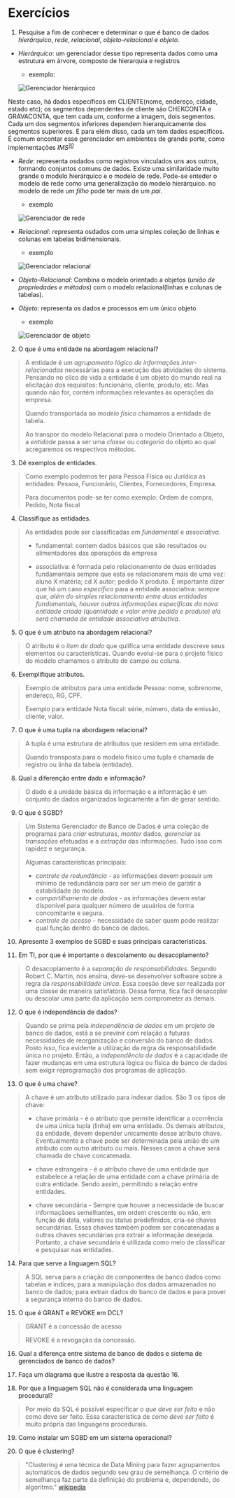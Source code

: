 # Exercícios

1. Pesquise a fim de conhecer e determinar o que é banco de dados *hierárquico*, *rede*, *relacional*, *objeto-relacional* e *objeto*.

- *Hierárquico*: um gerenciador desse tipo representa dados como uma estrutura em árvore, composto de hierarquia e registros
    - exemplo:
    
   ![Gerenciador hierárquico](img/gerenciadorHierarquico.png "Gerenciador hierárquico")

Neste caso, há dados específicos em CLIENTE(nome, endereço, cidade, estado etc); os segmentos dependentes de cliente são CHEKCONTA e GRAVACONTA, que tem cada um, conforme a imagem, dois segmentos. Cada um dos segmentos inferiores dependem hierarquicamente dos segmentos superiores. E para elém disso, cada um tem dados específicos. É comum encontar esse gerenciador em ambientes de grande porte, como implementações *IMS<sup>[10](#myfootnote10)</sup>*

- *Rede*: representa osdados como registros vinculados uns aos outros, formando conjuntos comuns de dados. Existe uma similaridade muito grande o modelo hierárquico e o modelo de rede. Pode-se enteder o modelo de rede como uma generalização do modelo hierárquico. no modelo de rede um *filho* pode ter mais de um *pai*.
    - exemplo

   ![Gerenciador de rede](img/gerenciadorRede.png "Gerenciador de rede")

- *Relacional*: representa osdados com uma simples coleção de linhas e colunas em tabelas bidimensionais.
    - exemplo

    ![Gerenciador relacional](img/gerenciadorRelacional.png "Gerenciador relacional")

- *Objeto-Relacional*: Combina o modelo orientado a objetos (*união de propriedades e métodos*) com o modelo relacional(linhas e colunas de tabelas).

- *Objeto*: representa os dados e processos em um único objeto
    - exemplo

    ![Gerenciador de objeto](img/gerenciadorObjeto.png "Gerenciador de objeto")

2. O que é uma entidade na abordagem relacional?

> A entidade é um *agrupamento lógico de informações inter-relacionadas* necessárias para a execução das atividades do sistema. Pensando no cilco de vida a entidade é um objeto do mundo real na elicitação dos requisitos: funcionário, cliente, produto, etc. Mas quando não for, contém informações relevantes às operações da empresa.
>
> Quando transportada ao *modelo físico* chamamos a entidade de tabela.
>
> Ao transpor do modelo Relacional para o modelo Orientado a Objeto, a *entidade* passa a ser uma *classe* ou *categoria* do objeto ao qual acregaremos os respectivos métodos.

3. Dê exemplos de entidades.

> Como exemplo podemos ter para Pessoa Física ou Jurídica as entidades: Pessoa, Funcionário, Clientes, Fornecedores, Empresa.
>
>Para documentos pode-se ter como exemplo: Ordem de compra, Pedido, Nota fiscal  

4. Classifique as entidades.

> As entidades pode ser classificadas em *fundamental* e *associativa*.
>
> - fundamental:  contem dados básicos que são resultados ou alimentadores das operações da empresa
>
> - associativa: é formada pelo relacionamento de duas entidades fundamentais sempre que esta se relacionarem mais de uma vez: aluno X matéria; cd X autor; pedido X produto. É importante dizer que há um caso *específico* para a entidade associativa: *sempre que, além do simples relacionamento entre duas entidades fundamentais, houver outras informações específicas da nova entidade criada (quantidade e valor entre pedido e produto) ela será chamada de entidade associativa atributiva*.

5. O que é um atributo na abordagem relacional?

> O atributo é o *item de dado* que qulifica uma entidade descreve seus elementos ou características. Quando evolui-se para o projeto físico do modelo chamamos o atributo de campo ou coluna.

6. Exemplifique atributos.

> Exemplo de atributos para uma entidade Pessoa: nome, sobrenome, endereço, RG, CPF.
>
> Exemplo para entidade Nota fiscal: série, número, data de emissão, cliente, valor.

7. O que é uma tupla na abordagem relacional?

> A tupla é uma estrutura de atributos que residem em uma entidade.
>
> Quando transposta para o modelo físico uma tupla é chamada de registro ou linha da tabela (entidade).

8. Qual a diferenção entre dado e informação?

> O dado é a unidade básica da informação e a informação é um conjunto de dados organizados logicamente a fim de gerar sentido.

9. O que é SGBD?

> Um Sistema Gerenciador de Banco de Dados é uma coleção de programas para *criar* estruturas, *manter* dados, *gerenciar* as *transações* efetuadas e a *extração* das informações. Tudo isso com rapidez e segurança.
>
> Algumas características principais:
>
> - *controle de redundância* - as informações devem possuir um mínimo de redundância para ser ser um meio de garatir a estabilidade do modelo.
> - *compartilhamento de dados* - as informações devem estar disponível para qualquer número de usuários de forma concomitante e segura.
> - *controle de acesso* - necessidade de saber quem pode realizar qual função dentro do banco de dados.

10. Apresente 3 exemplos de SGBD e suas principais características.

11. Em TI, por que é importante o descolamento ou desacoplamento?

> O desacoplamento é a *separação de responsabilidades*. Segundo Robert C. Martin, nos ensina, deve-se desenvolver software sobre a regra da *responsabilidade única*. Essa coesão deve ser realizada por uma classe de maneira satisfatória. Dessa forma, fica fácil desacoplar ou descolar uma parte da aplicação sem comprometer as demais.

12. O que é independência de dados?

> Quando se prima pela *independência de dados* em um projeto de banco de dados, está a se previnir com relação a futuras necessidades de reorganização e conversão do banco de dados. Posto isso, fica evidente a utilização da regra da responsabilidade única no projeto. Então, a *independência de dados* é a capacidade de fazer mudanças em uma estrutura lógica ou física de banco de dados sem exigir reprogramação dos programas de aplicação.

13. O que é uma chave?

> A chave é um atributo utilizado para indexar dados. São 3 os tipos de chave:
>
> - chave primária - é o atributo que permite identificar a ocorrência de uma única tupla (linha) em uma entidade. Os demais atributos, da entidade, devem depender unicamente desse atributo chave.  Eventualmente a chave pode ser determinada pela união de um atributo com outro atributo ou mais. Nesses casos a chave será chamada de chave concatenada.
>  
> - chave estrangeira - é o atributo chave de uma entidade que estabelece a relação de uma entidade com a chave primária de outra entidade. Sendo assim, permitindo a relação entre entidades.
>
> - chave secundária - Sempre que houver a necessidade de buscar informaçãoes semelhantes, em ordem crescente ou não, em função de data, valores ou status predefinidos, cria-se chaves secundárias. Essas chaves também podem ser concatenadas a outras chaves secundárias pra extrair a informação desejada. Portanto, a chave secundária é utilizada como meio de classificar e pesquisar nas entidades.

14. Para que serve a linguagem SQL?

> A SQL serva para a criação de componentes de banco dados como tabelas e índices; para a manipulação dos dados armazenados no banco de dados; para extrair dados do banco de dados e para prover a segurança interna do banco de dados.

15. O que é GRANT e REVOKE em DCL?

> GRANT é a concessão de acesso
>
> REVOKE é a revogação da concessão.  

16. Qual a diferença entre sistema de banco de dados e sistema de gerenciados de banco de dados?

17. Faça um diagrama que ilustre a resposta da questão 16.

18. Por que a linguagem SQL não é considerada uma linguagem procedural?

> Por meio da SQL é possível especificar o *que deve ser feito* e não como deve ser feito. Essa caracteristica de *como deve ser feito* é muito própria das linguagens procedurais.

19. Como instalar um SGBD em um sistema operacional?

20. O que é clustering?

> "Clustering é uma técnica de Data Mining para fazer agrupamentos automáticos de dados segundo seu grau de semelhança. O critério de semelhança faz parte da definição do problema e, dependendo, do algoritmo." [wikipedia](https://pt.wikipedia.org/wiki/Clustering) 

